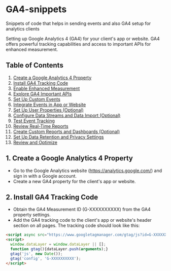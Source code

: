# GA4-snippets
Snippets of code that helps in sending events and also GA4 setup for analytics clients

Setting up Google Analytics 4 (GA4) for your client's app or website. GA4 offers powerful tracking capabilities and access to important APIs for enhanced measurement.

## Table of Contents
1. [Create a Google Analytics 4 Property](#create-a-google-analytics-4-property)
2. [Install GA4 Tracking Code](#install-ga4-tracking-code)
3. [Enable Enhanced Measurement](#enable-enhanced-measurement)
4. [Explore GA4 Important APIs](#explore-ga4-important-apis)
5. [Set Up Custom Events](#set-up-custom-events)
6. [Integrate Events in App or Website](#integrate-events-in-app-or-website)
7. [Set Up User Properties (Optional)](#set-up-user-properties-optional)
8. [Configure Data Streams and Data Import (Optional)](#configure-data-streams-and-data-import-optional)
9. [Test Event Tracking](#test-event-tracking)
10. [Review Real-Time Reports](#review-real-time-reports)
11. [Create Custom Reports and Dashboards (Optional)](#create-custom-reports-and-dashboards-optional)
12. [Set Up Data Retention and Privacy Settings](#set-up-data-retention-and-privacy-settings)
13. [Review and Optimize](#review-and-optimize)

## 1. Create a Google Analytics 4 Property

- Go to the Google Analytics website (https://analytics.google.com/) and sign in with a Google account.
- Create a new GA4 property for the client's app or website.

## 2. Install GA4 Tracking Code

- Obtain the GA4 Measurement ID (G-XXXXXXXXXX) from the GA4 property settings.
- Add the GA4 tracking code to the client's app or website's header section on all pages. The tracking code should look like this:

```html
<script async src="https://www.googletagmanager.com/gtag/js?id=G-XXXXXXXXXX"></script>
<script>
  window.dataLayer = window.dataLayer || [];
  function gtag(){dataLayer.push(arguments);}
  gtag('js', new Date());
  gtag('config', 'G-XXXXXXXXXX');
</script>

